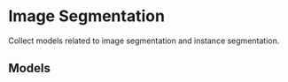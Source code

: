 # Image Segmentation
Collect models related to image segmentation and instance segmentation.
## Models

